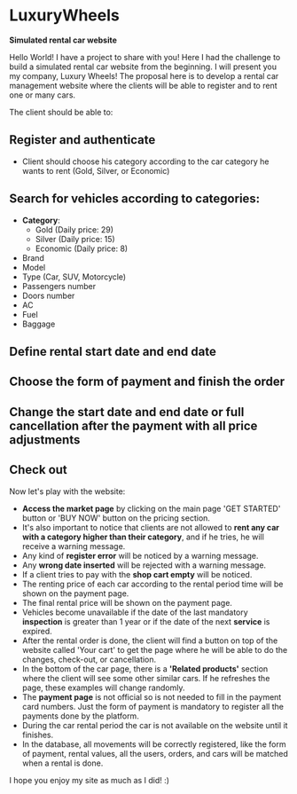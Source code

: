 # LuxuryWheels

**Simulated rental car website**

Hello World! I have a project to share with you! Here I had the challenge to build a simulated rental car website from the beginning. I will present you my company, Luxury Wheels! The proposal here is to develop a rental car management website where the clients will be able to register and to rent one or many cars.

The client should be able to:

## Register and authenticate
- Client should choose his category according to the car category he wants to rent (Gold, Silver, or Economic)

## Search for vehicles according to categories:
- **Category**:
  - Gold (Daily price: 29)
  - Silver (Daily price: 15)
  - Economic (Daily price: 8)
- Brand
- Model
- Type (Car, SUV, Motorcycle)
- Passengers number
- Doors number
- AC
- Fuel
- Baggage

## Define rental start date and end date
## Choose the form of payment and finish the order
## Change the start date and end date or full cancellation after the payment with all price adjustments
## Check out

Now let's play with the website:
- **Access the market page** by clicking on the main page 'GET STARTED' button or 'BUY NOW' button on the pricing section.
- It's also important to notice that clients are not allowed to **rent any car with a category higher than their category**, and if he tries, he will receive a warning message.
- Any kind of **register error** will be noticed by a warning message.
- Any **wrong date inserted** will be rejected with a warning message.
- If a client tries to pay with the **shop cart empty** will be noticed.
- The renting price of each car according to the rental period time will be shown on the payment page.
- The final rental price will be shown on the payment page.
- Vehicles become unavailable if the date of the last mandatory **inspection** is greater than 1 year or if the date of the next **service** is expired.
- After the rental order is done, the client will find a button on top of the website called 'Your cart' to get the page where he will be able to do the changes, check-out, or cancellation.
- In the bottom of the car page, there is a **'Related products'** section where the client will see some other similar cars. If he refreshes the page, these examples will change randomly.
- The **payment page** is not official so is not needed to fill in the payment card numbers. Just the form of payment is mandatory to register all the payments done by the platform.
- During the car rental period the car is not available on the website until it finishes.
- In the database, all movements will be correctly registered, like the form of payment, rental values, all the users, orders, and cars will be matched when a rental is done.

I hope you enjoy my site as much as I did! :)
